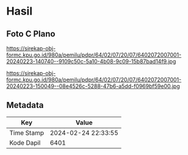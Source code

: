 # Hasil

## Foto C Plano

https://sirekap-obj-formc.kpu.go.id/980a/pemilu/pdpr/64/02/07/20/07/6402072007001-20240223-140740--9109c50c-5a10-4b08-9c09-15b87bad14f9.jpg

https://sirekap-obj-formc.kpu.go.id/980a/pemilu/pdpr/64/02/07/20/07/6402072007001-20240223-150049--08e4526c-5288-47b6-a5dd-f0969bf59e00.jpg


## Metadata

| Key        | Value               |
| ---------- | ------------------- |
| Time Stamp | 2024-02-24 22:33:55 |
| Kode Dapil | 6401                |



